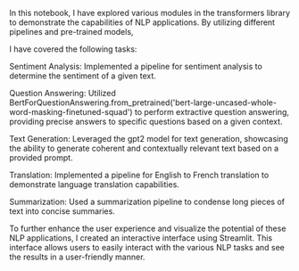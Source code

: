In this notebook, I have explored various modules in the transformers library to demonstrate the capabilities of NLP applications. By utilizing different pipelines and pre-trained models, 

I have covered the following tasks:

Sentiment Analysis: Implemented a pipeline for sentiment analysis to determine the sentiment of a given text.


Question Answering: Utilized BertForQuestionAnswering.from_pretrained('bert-large-uncased-whole-word-masking-finetuned-squad') to perform extractive question answering, providing precise answers to specific questions based on a given context.


Text Generation: Leveraged the gpt2 model for text generation, showcasing the ability to generate coherent and contextually relevant text based on a provided prompt.


Translation: Implemented a pipeline for English to French translation to demonstrate language translation capabilities.


Summarization: Used a summarization pipeline to condense long pieces of text into concise summaries.


To further enhance the user experience and visualize the potential of these NLP applications, I created an interactive interface using Streamlit. This interface allows users to easily interact with the various NLP tasks and see the results in a user-friendly manner.
